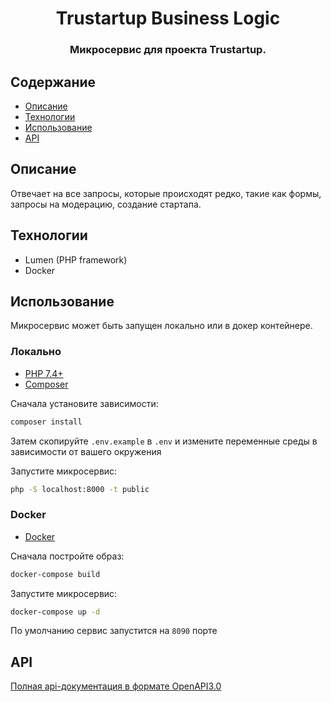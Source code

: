 <h1 align="center"> Trustartup Business Logic </h1>

<h3 align="center">
  Микросервис для проекта Trustartup.
</h3>

## Содержание

-   [Описание](#описание)
-   [Технологии](#технологии)
-   [Использование](#использование)
-   [API](#api)

## Описание

Отвечает на все запросы, которые происходят редко, такие как формы, запросы на модерацию, создание стартапа.

## Технологии

-   Lumen (PHP framework)
-   Docker

## Использование

Микросервис может быть запущен локально или в докер контейнере.

### Локально

-   [PHP 7.4+](https://www.php.net/downloads.php)
-   [Composer](https://getcomposer.org/download/)

Сначала установите зависимости:

```bash
composer install
```

Затем скопируйте `.env.example` в `.env` и измените переменные среды в зависимости от вашего окружения

Запустите микросервис:

```bash
php -S localhost:8000 -t public
```

### Docker

-   [Docker](https://www.docker.com/get-docker)

Сначала постройте образ:

```bash
docker-compose build
```

Запустите микросервис:

```bash
docker-compose up -d
```

По умолчанию сервис запустится на `8090` порте

## API

[Полная api-документация в формате OpenAPI3.0](https://www.getpostman.com/collections/fbb18529532803b00ac2)
